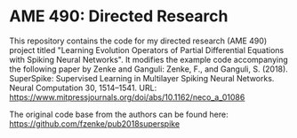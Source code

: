 # AME 490: Directed Research

This repository contains the code for my directed research (AME 490) project titled "Learning Evolution Operators of Partial Differential Equations with Spiking Neural Networks". It modifies the example code accompanying the following paper by Zenke and Ganguli:
Zenke, F., and Ganguli, S. (2018). SuperSpike: Supervised Learning in Multilayer Spiking Neural Networks. Neural Computation 30, 1514–1541.
URL: https://www.mitpressjournals.org/doi/abs/10.1162/neco_a_01086

The original code base from the authors can be found here: https://github.com/fzenke/pub2018superspike
